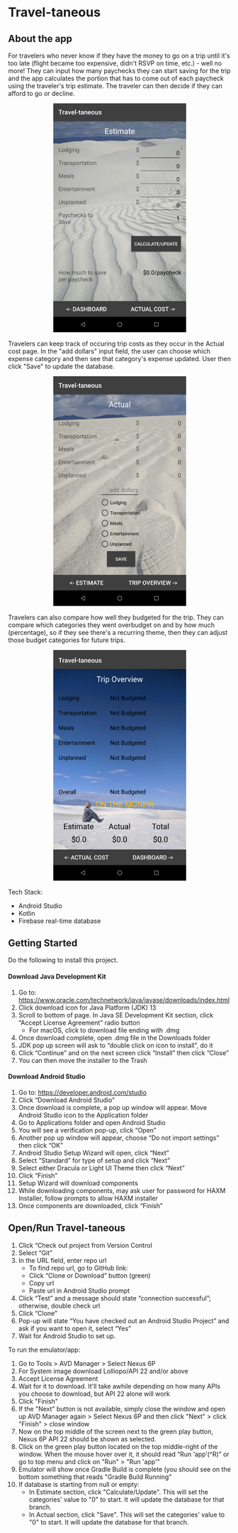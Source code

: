 # Travel-taneous

## About the app
For travelers who never know if they have the money to go on a trip until it's too late (flight became too expensive, didn't RSVP on time, etc.) - well no more! They can input how many paychecks they can start saving for the trip and the app calculates the portion that has to come out of each paycheck using the traveler's trip estimate. The traveler can then decide if they can afford to go or decline.

<p align="center">
  <img src="estimate.png" width= "300" />
</p>

Travelers can keep track of occuring trip costs as they occur in the Actual cost page. In the "add dollars" input field, the user can choose which expense category and then see that category's expense updated. User then click "Save" to update the database.

<p align="center">
  <img src="actual.png" width= "300" />
</p>

Travelers can also compare how well they budgeted for the trip. They can compare which categories they went overbudget on and by how much (percentage), so if they see there's a recurring theme, then they can adjust those budget categories for future trips.


<p align="center">
  <img src="overview.png" width= "300" />
</p>

Tech Stack:
* Android Studio
* Kotlin
* Firebase real-time database

## Getting Started

Do the following to install this project.

#### Download Java Development Kit
1. Go to: https://www.oracle.com/technetwork/java/javase/downloads/index.html
1. Click download icon for Java Platform (JDK) 13
1. Scroll to bottom of page. In Java SE Development Kit section, click “Accept License Agreement” radio button
	* For macOS, click to download file ending with .dmg
1. Once download complete, open .dmg file in the Downloads folder
1. JDK pop up screen will ask to “double click on icon to install”, do it
1. Click “Continue” and on the next screen click “Install” then click “Close”
1. You can then move the installer to the Trash

#### Download Android Studio
1. Go to: https://developer.android.com/studio
1. Click “Download Android Studio”
1. Once download is complete, a pop up window will appear. Move Android Studio icon to the Application folder
1. Go to Applications folder and open Android Studio
1. You will see a verification pop-up, click “Open”
1. Another pop up window will appear, choose “Do not import settings” then click “OK”
1. Android Studio Setup Wizard will open, click “Next”
1. Select “Standard” for type of setup and click “Next”
1. Select either Dracula or Light UI Theme then click “Next”
1. Click “Finish”
1. Setup Wizard will download components
1. While downloading components, may ask user for password for HAXM Installer, follow prompts to allow HAXM installer
1. Once components are downloaded, click “Finish”

## Open/Run Travel-taneous
1. Click “Check out project from Version Control
1. Select “Git”
1. In the URL field, enter repo url
	* To find repo url, go to GitHub link: <url>
	* Click “Clone or Download” button (green)
	* Copy url
	* Paste url in Android Studio prompt
1. Click “Test” and a message should state “connection successful”; otherwise, double check url
1. Click “Clone”
1. Pop-up will state “You have checked out an Android Studio Project” and ask if you want to open it, select “Yes”
1. Wait for Android Studio to set up.

To run the emulator/app:
1. Go to Tools > AVD Manager > Select Nexus 6P
1. For System image download Lolliopo/API 22 and/or above
1. Accept License Agreement
1. Wait for it to download. It'll take awhile depending on how many APIs you choose to download, but API 22 alone will work
1. Click "Finish"
1. If the "Next" button is not available, simply close the window and open up AVD Manager again > Select Nexus 6P and then click "Next" > click "Finish" > close window
1. Now on the top middle of the screen next to the green play button, Nexus 6P API 22 should be shown as selected.
1. Click on the green play button located on the top middle-right of the window. When the mouse hover over it, it should read “Run ‘app’(^R)” or go to top menu and click on "Run" > "Run 'app'"
1. Emulator will show once Gradle Build is complete (you should see on the bottom something that reads "Gradle Build Running"
1. If database is starting from null or empty:
	* In Estimate section, click "Calculate/Update". This will set the categories' value to "0" to start. It will update the database for that branch.
	* In Actual section, click "Save". This will set the categories' value to "0" to start. It will update the database for that branch.
